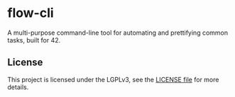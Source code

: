 # flow-cli 

A multi-purpose command-line tool for automating and prettifying common tasks, built for 42.

## License

This project is licensed under the LGPLv3, see the [LICENSE file](./LICENSE) for more details.